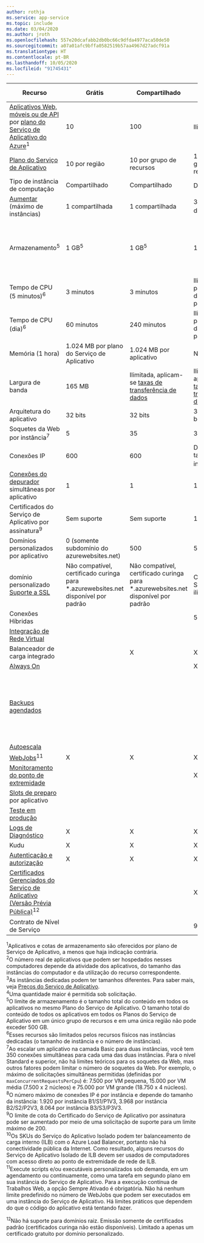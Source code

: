 ```yaml
---
author: rothja
ms.service: app-service
ms.topic: include
ms.date: 03/04/2020
ms.author: jroth
ms.openlocfilehash: 557e20dcafabb2db0bc66c9dfda4977aca50de50
ms.sourcegitcommit: a07a01afc9bffa0582519b57aa4967d27adcf91a
ms.translationtype: HT
ms.contentlocale: pt-BR
ms.lasthandoff: 10/05/2020
ms.locfileid: "91745431"
---
```

| Recurso | Grátis | Compartilhado | Basic | Standard | Premium (v3) | Isolado </th> |
| --- | --- | --- | --- | --- | --- | --- |
| [Aplicativos Web, móveis ou de API](https://azure.microsoft.com/services/app-service/) por [plano do Serviço de Aplicativo do Azure](../articles/app-service/overview-hosting-plans.md)<sup>1</sup> |10 |100 |Ilimitado<sup>2</sup> |Ilimitado<sup>2</sup> |Ilimitado<sup>2</sup> |Ilimitado<sup>2</sup>|
| [Plano do Serviço de Aplicativo](../articles/app-service/overview-hosting-plans.md) |10 por região |10 por grupo de recursos |100 por grupo de recursos |100 por grupo de recursos |100 por grupo de recursos |100 por grupo de recursos|
| Tipo de instância de computação |Compartilhado |Compartilhado |Dedicado<sup>3</sup> |Dedicado<sup>3</sup> |Dedicado<sup>3</sup></p> |Dedicado<sup>3</sup>|
| [Aumentar](../articles/app-service/manage-scale-up.md) (máximo de instâncias) |1 compartilhada |1 compartilhada |3 dedicados<sup>3</sup> |10 dedicados<sup>3</sup> |30 dedicados<sup>3</sup>|100 dedicados<sup>4</sup>|
| Armazenamento<sup>5</sup> |1 GB<sup>5</sup> |1 GB<sup>5</sup> |10 GB<sup>5</sup> |50 GB<sup>5</sup> |250 GB<sup>5</sup> <br/><br/> Para mais de 250 GB, envie uma solicitação de suporte. |1 TB<sup>5</sup> <br/><br/> A cota de armazenamento disponível é de 999 GB. |
| Tempo de CPU (5 minutos)<sup>6</sup> |3 minutos |3 minutos |Ilimitado, pagamento das [tarifas](https://azure.microsoft.com/pricing/details/app-service/)</a> padrão |Ilimitado, pagamento das [tarifas](https://azure.microsoft.com/pricing/details/app-service/)</a> padrão |Ilimitado, pagamento das [tarifas](https://azure.microsoft.com/pricing/details/app-service/)</a> padrão |Ilimitado, pagamento das [tarifas](https://azure.microsoft.com/pricing/details/app-service/)</a> padrão|
| Tempo de CPU (dia)<sup>6</sup> |60 minutos |240 minutos |Ilimitado, pagamento das [tarifas](https://azure.microsoft.com/pricing/details/app-service/)</a> padrão |Ilimitado, pagamento das [tarifas](https://azure.microsoft.com/pricing/details/app-service/)</a> padrão |Ilimitado, pagamento das [tarifas](https://azure.microsoft.com/pricing/details/app-service/)</a> padrão |Ilimitado, pagamento das [tarifas](https://azure.microsoft.com/pricing/details/app-service/)</a> padrão |
| Memória (1 hora) |1\.024 MB por plano do Serviço de Aplicativo |1\.024 MB por aplicativo |N/D |N/D |N/D |N/D |
| Largura de banda |165 MB |Ilimitada, aplicam-se [taxas de transferência de dados](https://azure.microsoft.com/pricing/details/data-transfers/) |Ilimitada, aplicam-se [taxas de transferência de dados](https://azure.microsoft.com/pricing/details/data-transfers/) |Ilimitada, aplicam-se [taxas de transferência de dados](https://azure.microsoft.com/pricing/details/data-transfers/) |Ilimitada, aplicam-se [taxas de transferência de dados](https://azure.microsoft.com/pricing/details/data-transfers/) |Ilimitada, aplicam-se [taxas de transferência de dados](https://azure.microsoft.com/pricing/details/data-transfers/) |
| Arquitetura do aplicativo |32 bits |32 bits |32 bits/64 bits |32 bits/64 bits |32 bits/64 bits |32 bits/64 bits |
| Soquetes da Web por instância<sup>7</sup> |5 |35 |350 |Ilimitado |Ilimitado |Ilimitado |
| Conexões IP | 600 | 600 | Depende do tamanho da instância<sup>8</sup> | Depende do tamanho da instância<sup>8</sup> | Depende do tamanho da instância<sup>8</sup> | 16.000 |
| [Conexões do depurador](../articles/app-service/troubleshoot-dotnet-visual-studio.md) simultâneas por aplicativo |1 |1 |1 |5 |5 |5 |
| Certificados do Serviço de Aplicativo por assinatura<sup>9</sup>| Sem suporte | Sem suporte |10 |10 |10 |10 |
| Domínios personalizados por aplicativo</a> |0 (somente subdomínio do azurewebsites.net)|500 |500 |500 |500 |500 |
| domínio personalizado [Suporte a SSL](../articles/app-service/configure-ssl-certificate.md) |Não compatível, certificado curinga para \*.azurewebsites.net disponível por padrão|Não compatível, certificado curinga para \*.azurewebsites.net disponível por padrão|Conexões SSL de SNI ilimitadas |Conexões SSL de SNI ilimitadas e IP SSL incluídas |Conexões SSL de SNI ilimitadas e IP SSL incluídas | Conexões SSL de SNI ilimitadas e IP SSL incluídas|
| Conexões Híbridas | | | 5 por plano | 25 por plano | 200 por aplicativo | 200 por aplicativo |
| [Integração de Rede Virtual](../articles/app-service/web-sites-integrate-with-vnet.md) | | |   |  X |  X  |  X  |
| Balanceador de carga integrado | |X |X |X |X |X<sup>10</sup> |
| [Always On](../articles/app-service/configure-common.md) | | |X |X |X |X |
| [Backups agendados](../articles/app-service/manage-backup.md) | | | | Backups agendados a cada 2 horas, máximo de 12 backups por dia (manuais + agendados) | Backups agendados a cada hora, máximo de 50 backups por dia (manuais + agendados) | Backups agendados a cada hora, máximo de 50 backups por dia (manuais + agendados) |
| [Autoescala](../articles/app-service/manage-scale-up.md) | | | |X |X |X |
| [WebJobs](../articles/app-service/webjobs-create.md)<sup>11</sup> |X |X |X |X |X |X |
| [Monitoramento do ponto de extremidade](../articles/app-service/web-sites-monitor.md) | | |X |X |X |X |
| [Slots de preparo](../articles/app-service/deploy-staging-slots.md) por aplicativo| | | |5 |20 |20 |
| [Teste em produção](../articles/app-service/deploy-staging-slots.md#route-traffic)| | | |X |X |X |
| [Logs de Diagnóstico](../articles/app-service/troubleshoot-diagnostic-logs.md) | X | X | X | X | X | X |
| Kudu | X | X | X | X | X | X |
| [Autenticação e autorização](../articles/app-service/overview-authentication-authorization.md) | X | X | X | X | X | X |
| [Certificados Gerenciados do Serviço de Aplicativo (Versão Prévia Pública)](https://azure.microsoft.com/updates/secure-your-custom-domains-at-no-cost-with-app-service-managed-certificates-preview/)<sup>12</sup> | |  | X | X | X | X |
| Contrato de Nível de Serviço | |  |99,95%|99,95%|99,95%|99,95%|  

<sup>1</sup>Aplicativos e cotas de armazenamento são oferecidos por plano de Serviço de Aplicativo, a menos que haja indicação contrária.  
<sup>2</sup>O número real de aplicativos que podem ser hospedados nesses computadores depende da atividade dos aplicativos, do tamanho das instâncias do computador e da utilização do recurso correspondente.  
<sup>3</sup>As instâncias dedicadas podem ter tamanhos diferentes. Para saber mais, veja [Preços do Serviço de Aplicativo](https://azure.microsoft.com/pricing/details/app-service/).  
<sup>4</sup>Uma quantidade maior é permitida sob solicitação.  
<sup>5</sup>O limite de armazenamento é o tamanho total do conteúdo em todos os aplicativos no mesmo Plano do Serviço de Aplicativo. O tamanho total do conteúdo de todos os aplicativos em todos os Planos do Serviço de Aplicativo em um único grupo de recursos e em uma única região não pode exceder 500 GB.  
<sup>6</sup>Esses recursos são limitados pelos recursos físicos nas instâncias dedicadas (o tamanho de instância e o número de instâncias).  
<sup>7</sup>Ao escalar um aplicativo na camada Basic para duas instâncias, você tem 350 conexões simultâneas para cada uma das duas instâncias. Para o nível Standard e superior, não há limites teóricos para os soquetes da Web, mas outros fatores podem limitar o número de soquetes da Web. Por exemplo, o máximo de solicitações simultâneas permitidas (definidas por `maxConcurrentRequestsPerCpu`) é: 7.500 por VM pequena, 15.000 por VM média (7.500 x 2 núcleos) e 75.000 por VM grande (18.750 x 4 núcleos).  
<sup>8</sup>O número máximo de conexões IP é por instância e depende do tamanho da instância: 1.920 por instância B1/S1/P1V3, 3.968 por instância B2/S2/P2V3, 8.064 por instância B3/S3/P3V3.  
<sup>9</sup>O limite de cota do Certificado do Serviço de Aplicativo por assinatura pode ser aumentado por meio de uma solicitação de suporte para um limite máximo de 200.  
<sup>10</sup>Os SKUs do Serviço do Aplicativo Isolado podem ter balanceamento de carga interno (ILB) com o Azure Load Balancer, portanto não há conectividade pública da Internet. Como resultado, alguns recursos do Serviço de Aplicativo Isolado de ILB devem ser usados de computadores com acesso direto ao ponto de extremidade de rede de ILB.  
<sup>11</sup>Execute scripts e/ou executáveis personalizados sob demanda, em um agendamento ou continuamente, como uma tarefa em segundo plano em sua instância do Serviço de Aplicativo. Para a execução contínua de Trabalhos Web, a opção Sempre Ativado é obrigatória. Não há nenhum limite predefinido no número de WebJobs que podem ser executados em uma instância do Serviço de Aplicativo. Há limites práticos que dependem do que o código do aplicativo está tentando fazer.

<sup>12</sup>Não há suporte para domínios raiz. Emissão somente de certificados padrão (certificados curinga não estão disponíveis). Limitado a apenas um certificado gratuito por domínio personalizado.
